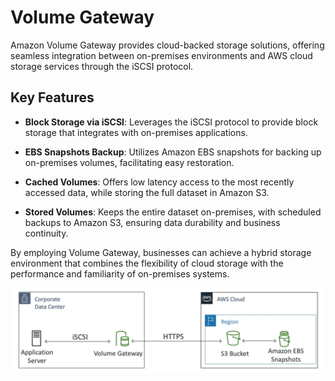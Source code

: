 # Volume Gateway

Amazon Volume Gateway provides cloud-backed storage solutions, offering seamless integration between on-premises environments and AWS cloud storage services through the iSCSI protocol.

## Key Features

- **Block Storage via iSCSI**: Leverages the iSCSI protocol to provide block storage that integrates with on-premises applications.

- **EBS Snapshots Backup**: Utilizes Amazon EBS snapshots for backing up on-premises volumes, facilitating easy restoration.

- **Cached Volumes**: Offers low latency access to the most recently accessed data, while storing the full dataset in Amazon S3.

- **Stored Volumes**: Keeps the entire dataset on-premises, with scheduled backups to Amazon S3, ensuring data durability and business continuity.

By employing Volume Gateway, businesses can achieve a hybrid storage environment that combines the flexibility of cloud storage with the performance and familiarity of on-premises systems.

![Volume Gateway](../resources/images/volume-gateway.png)


